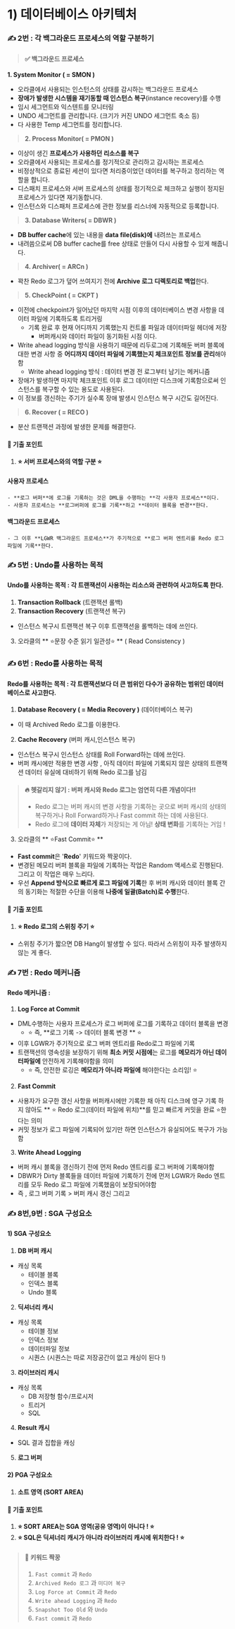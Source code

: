 # 1) 데이터베이스 아키텍처
### ✍️ 2번 : 각 백그라운드 프로세스의 역할 구분하기
> #### ✅ 백그라운드 프로세스
**1. System Monitor ( = SMON )**
- 오라클에서 사용되는 인스턴스의 상태를 감시하는 백그라운드 프로세스
- **장애가 발생한 시스템을 재기동할 때 인스턴스 복구**(instance recovery)를 수행
- 임시 세그먼트와 익스텐트를 모니터링
- UNDO 세그먼트를 관리합니다. (크기가 커진 UNDO 세그먼트 축소 등)
- 다 사용한 Temp 세그먼트를 정리합니다.
>
>**2. Process Monitor( = PMON )**
- 이상이 생긴 **프로세스가 사용하던 리소스를 복구**
- 오라클에서 사용되는 프로세스를 정기적으로 관리하고 감시하는 프로세스
- 비정상적으로 종료된 세션이 있다면 처리중이었던 데이터를 복구하고 정리하는 역할을 합니다.
- 디스패치 프로세스와 서버 프로세스의 상태를 정기적으로 체크하고 실행이 정지된 프로세스가 있다면 재기동합니다.
- 인스턴스와 디스패처 프로세스에 관한 정보를 리스너에 자동적으로 등록합니다.
>
>**3. Database Writers( = DBWR )**
- **DB buffer cache**에 있는 내용을 **data file(disk)에** 내려쓰는 프로세스
- 내려씀으로써 DB buffer cache를 free 상태로 만들어 다시 사용할 수 있게 해줍니다.
>
>**4. Archiver( = ARCn )**
- 꽉찬 Redo 로그가 덮어 쓰여지기 전에 **Archive 로그 디렉토리로 백업**한다.
>
>**5. CheckPoint ( = CKPT )**
- 이전에 checkpoint가 일어났던 마지막 시점 이후의 데이터베이스 변경 사항을 데이터 파일에 기록하도록 트리거링
  - 기록 완료 후 현재 어디까지 기록했는지 컨트롤 파일과 데이터파일 헤더에 저장
    - 버퍼캐시와 데이터 파일이 동기화된 시점 이다.
- Write ahead logging 방식을 사용하기 때문에 리두로그에 기록해둔 버퍼 블록에 대한 변경 사항 중 **어디까지 데이터 파일에 기록했는지 체크포인트 정보를 관리**해야함
  - Write ahead logging 방식 : 데이터 변경 전 로그부터 남기는 메커니즘
- 장애가 발생하면 마지막 체크포인트 이후 로그 데이터만 디스크에 기록함으로써 인스턴스를 복구할 수 있는 용도로 사용된다.
- 이 정보를 갱신하는 주기가 실수록 장애 발생시 인스턴스 복구 시간도 길어진다.
>
>**6. Recover ( = RECO )**
- 분산 트랜잭션 과정에 발생한 문제를 해결한다.

#### 🍋 기출 포인트
1. **⭐️ 서버 프로세스와의 역할 구분 ⭐️**
  #### 사용자 프로세스
    - **로그 버퍼**에 로그를 기록하는 것은 DML을 수행하는 **각 사용자 프로세스**이다.
    - 사용자 프로세스는 **로그버퍼에 로그를 기록**하고 **데이터 블록을 변경**한다.
  #### 백그라운드 프로세스
    - 그 이후 **LGWR 백그라운드 프로세스**가 주기적으로 **로그 버퍼 엔트리를 Redo 로그 파일에 기록**한다.

### ✍️ 5번 : Undo를 사용하는 목적
#### Undo를 사용하는 목적 : 각 트랜잭션이 사용하는 리소스와 관련하여 사고하도록 한다.
1. **Transaction Rollback** (트랜잭션 롤백)
2. **Transaction Recovery** (트랜잭션 복구)
- 인스턴스 복구시 트랜잭션 복구 이후 트랜잭션을 롤백하는 데에 쓰인다.
3. 오라클의 ** ⭐️문장 수준 읽기 일관성⭐️ ** ( Read Consistency )
### ✍️ 6번 : Redo를 사용하는 목적
#### Redo를 사용하는 목적 : 각 트랜잭션보다 더 큰 범위인 다수가 공유하는 범위인 데이터베이스로 사고한다.
1. **Database Recovery ( = Media Recovery )** (데이터베이스 복구)
- 이 때 Archived Redo 로그를 이용한다.
2. **Cache Recovery** (버퍼 캐시,인스턴스 복구)
- 인스턴스 복구시 인스턴스 상태를 Roll Forward하는 데에 쓰인다.
- 버퍼 캐시에만 적용한 변경 사항 , 아직 데이터 파일에 기록되지 않은 상태의 트랜잭션 데이터 유실에 대비하기 위해 Redo 로그를 남김
> #### 🔥 헷갈리지 않기 : 버퍼 캐시와 Redo 로그는 엄연히 다른 개념이다!!
> - Redo 로그는 버퍼 캐시의 변경 사항을 기록하는 곳으로 버퍼 캐시의 상태의 복구하거나 Roll Forward하거나 Fast commit 하는 데에 사용된다.
> - Redo 로그에 **데이터 자체**가 저장되는 게 아님! **상태 변화**를 기록하는 거임 ! 
3. 오라클의 ** ⭐️Fast Commit⭐️ **
- **Fast commit**은 '**Redo**' 키워드와 짝꿍이다.
- 변경된 메모리 버퍼 블록을 파일에 기록하는 작업은 Random 액세스로 진행된다.
그리고 이 작업은 매우 느리다.
- 우선 **Append 방식으로 빠르게 로그 파일에 기록**한 후 버퍼 캐시와 데이터 블록 간의 동기화는 적절한 수단을 이용해 **나중에 일괄(Batch)로 수행**한다.

#### 🍋 기출 포인트
1. **⭐️ Redo 로그의 스위칭 주기 ⭐️**
- 스위칭 주기가 짧으면 DB Hang이 발생할 수 있다. 따라서 스위칭이 자주 발생하지 않는 게 좋다.
### ✍️ 7번 : Redo 메커니즘
#### Redo 메커니즘 : 
1. **Log Force at Commit**
- DML수행하는 사용자 프로세스가 로그 버퍼에 로그를 기록하고 데이터 블록을 변경
  - ⭐️ 즉, **로그 기록 -> 데이터 블록 변경 ** ⭐️
- 이후 LGWR가 주기적으로 로그 버퍼 엔트리를 Redo로그 파일에 기록
- 트랜잭션의 영속성을 보장하기 위해 **최소 커밋 시점에**는 로그를 **메모리가 아닌 데이터파일에** 안전하게 기록해야함을 의미
  - ⭐️ 즉, 안전한 로깅은 **메모리가 아니라 파일에** 해야한다는 소리임! ⭐️
2. **Fast Commit** 
- 사용자가 요구한 갱신 사항을 버퍼캐시에만 기록한 채 아직 디스크에 영구 기록 하지 않아도
** ⭐️ Redo 로그(데이터 파일에 위치)**를 믿고 빠르게 커밋을 완료 ⭐️한다는 의미
- 커밋 정보가 로그 파일에 기록되어 있기만 하면 인스턴스가 유실되어도 복구가 가능함
3. **Write Ahead Logging**
- 버퍼 캐시 블록을 갱신하기 전에 먼저 Redo 엔트리를 로그 버퍼에 기록해야함
- DBWR가 Dirty 블록들을 데이터 파일에 기록하기 전에 먼저 LGWR가 Redo 엔트리를 모두 Redo 로그 파일에 기록했음이 보장되어야함
- 즉 , 로그 버퍼 기록 > 버퍼 캐시 갱신 그리고 
### ✍️ 8번,9번 : SGA 구성요소
#### 1) SGA 구성요소
1. **DB 버퍼 캐시**
- 캐싱 목록
  - 테이블 블록
  - 인덱스 블록
  - Undo 블록
2. **딕셔너리 캐시**
- 캐싱 목록
  - 테이블 정보
  - 인덱스 정보
  - 데이터파일 정보
  - 시퀀스 (시퀀스는 따로 저장공간이 없고 캐싱이 된다 !)
3. **라이브러리 캐시**
- 캐싱 목록
  - DB 저장형 함수/프로시저
  - 트리거
  - SQL
4. **Result 캐시**
- SQL 결과 집합을 캐싱
5. **로그 버퍼**
#### 2) PGA 구성요소
1. **소트 영역 (SORT AREA)**
#### 🍋 기출 포인트
1. **⭐️ SORT AREA는 SGA 영역(공유 영역)이 아니다 ! ⭐️**
2. **⭐️ SQL은 딕셔너리 캐시가 아니라 라이브러리 캐시에 위치한다 ! ⭐️**

> #### 🌸 키워드 짝꿍
> 1. `Fast commit` 과 `Redo`
> 2. `Archived Redo 로그` 과 `미디어 복구`
> 3. `Log Force at Commit` 과 `Redo`
> 2. `Write ahead Logging` 과 `Redo`
> 2. `Snapshot Too Old` 와 `Undo`
> 2. `Fast commit` 과 `Redo`